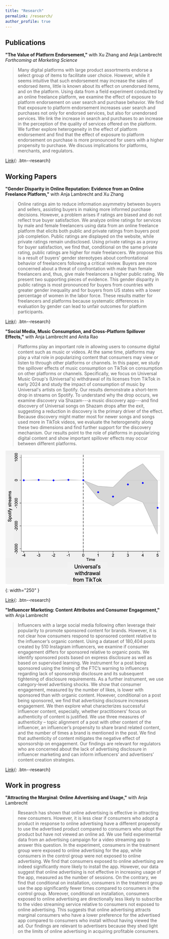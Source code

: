 ```yaml
---
title: "Research"
permalink: /research/
author_profile: true
---
```


## Publications

**"The Value of Platform Endorsement,"** with Xu Zhang and Anja Lambrecht  
*Forthcoming at Marketing Science*

> Many digital platforms with large product assortments endorse a select group of items to facilitate user choice. However, while it seems intuitive that such endorsement may increase the sales of endorsed items, little is known about its effect on unendorsed items, and on the platform. Using data from a field experiment conducted by an online freelance platform, we examine the effect of exposure to platform endorsement on user search and purchase behavior. We find that exposure to platform endorsement increases user search and purchases not only for endorsed services, but also for unendorsed services. We link the increase in search and purchases to an increase in the perception of the quality of services offered on the platform. We further explore heterogeneity in the effect of platform endorsement and find that the effect of exposure to platform endorsement on purchase is more pronounced for users with a higher propensity to purchase. We discuss implications for platforms, merchants, and regulators.

[Link](https://papers.ssrn.com/sol3/papers.cfm?abstract_id=4144605){: .btn--research}


## Working Papers

**"Gender Disparity in Online Reputation: Evidence from an Online Freelance Platform,"** with Anja Lambrecht and Xu Zhang

> Online ratings aim to reduce information asymmetry between buyers and sellers, assisting buyers in making more informed purchase decisions. However, a problem arises if ratings are biased and do not reflect true buyer satisfaction. We analyze online ratings for services by male and female freelancers using data from an online freelance platform that elicits both public and private ratings from buyers post job completion. Public ratings are displayed on the website, while private ratings remain undisclosed. Using private ratings as a proxy for buyer satisfaction, we find that, conditional on the same private rating, public ratings are higher for male freelancers. We propose this is a result of buyers' gender stereotypes about confrontational behavior of freelancers following a critical review. Buyers are more concerned about a threat of confrontation with male than female freelancers and, thus, give male freelancers a higher public rating. We present two supporting pieces of evidence. This gender disparity in public ratings is most pronounced for buyers from countries with greater gender inequality and for buyers from US states with a lower percentage of women in the labor force. These results matter for freelancers and platforms because systematic differences in evaluation by gender can lead to unfair outcomes for platform participants.

[Link](https://papers.ssrn.com/sol3/papers.cfm?abstract_id=4635329){: .btn--research}

**"Social Media, Music Consumption, and Cross-Platform Spillover Effects,"** with Anja Lambrecht and Anita Rao 

> Platforms play an important role in allowing users to consume digital content such as music or videos. At the same time, platforms may play a vital role in popularizing content that consumers may view or listen to through other platforms or channels. In this paper, we study the spillover effects of music consumption on TikTok on consumption on other platforms or channels. Specifically, we focus on Universal Music Group's (Universal's) withdrawal of its licenses from TikTok in early 2024 and study the impact of consumption of music by Universal's artists on Spotify. Our results demonstrate a short-term drop in streams on Spotify. To understand why the drop occurs, we examine discovery via Shazam---a music discovery app---and find discovery of Universal songs on Shazam drops after the exit, suggesting a reduction in discovery is the primary driver of the effect. Because discovery might matter most for newer songs and songs used more in TikTok videos, we evaluate the heterogeneity along these two dimensions and find further support for the discovery mechanism. Our results point to the role of platforms in popularizing digital content and show important spillover effects may occur between different platforms.

![](/images/sdid_spotify.png){: width="250" }

[Link](https://papers.ssrn.com/sol3/papers.cfm?abstract_id=4959753){: .btn--research}

**"Influencer Marketing: Content Attributes and Consumer Engagement,"** with Anja Lambrecht  

> Influencers with a large social media following often leverage their popularity to promote sponsored content for brands. However, it is not clear how consumers respond to sponsored content relative to the influencer’s organic content. Using a dataset of 180,404 posts created by 510 Instagram influencers, we examine if consumer engagement differs for sponsored relative to organic posts. We identify sponsored posts based on express disclosure as well as based on supervised learning. We instrument for a post being sponsored using the timing of the FTC’s warning to influencers regarding lack of sponsorship disclosure and its subsequent tightening of disclosure requirements. As a further instrument, we use category-level advertising shocks. We show that consumer engagement, measured by the number of likes, is lower with sponsored than with organic content. However, conditional on a post being sponsored, we find that advertising disclosure increases engagement. We then explore what characterizes successful influencer content, especially, whether practitioners’ focus on authenticity of content is justified. We use three measures of authenticity – topic alignment of a post with other content of the influencer, an influencer’s propensity to share brand related content, and the number of times a brand is mentioned in the post. We find that authenticity of content mitigates the negative effect of sponsorship on engagement. Our findings are relevant for regulators who are concerned about the lack of advertising disclosure in influencer marketing and can inform influencers’ and advertisers’ content creation strategies.

[Link](https://papers.ssrn.com/sol3/papers.cfm?abstract_id=4679776){: .btn--research}

## Work in progress

**"Attracting the Marginal: Online Advertising and Usage,"** with Anja Lambrecht

> Research has shown that online advertising is effective in attracting new consumers. However, it is less clear if consumers who adopt a product in response to online advertising have a different propensity to use the advertised product compared to consumers who adopt the product but have not viewed an online ad. We use field experimental data from an advertising campaign for a video streaming app to answer this question. In the experiment, consumers in the treatment group were exposed to online advertising for the app, while consumers in the control group were not exposed to online advertising. We find that consumers exposed to online advertising are indeed significantly more likely to install the app. However, our data suggest that online advertising is not effective in increasing usage of the app, measured as the number of sessions. On the contrary, we find that conditional on installation, consumers in the treatment group use the app significantly fewer times compared to consumers in the control group. Moreover, conditional on installation, consumers exposed to online advertising are directionally less likely to subscribe to the video streaming service relative to consumers not exposed to online advertising. This suggests that online advertising attracts marginal consumers who have a lower preference for the advertised app compared to consumers who install without having viewed the ad. Our findings are relevant to advertisers because they shed light on the limits of online advertising in acquiring profitable consumers.

